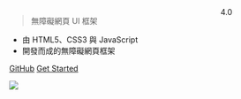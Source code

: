 <!-- _coverpage.md -->

<!-- # HyUI <small>4.0</small> -->

<div class="logo">
    <img src="https://hywebu00.github.io/HyUI_v4.0/images/logo.png" alt="" class="imgResponsive" />
    <span>4.0</span>
</div>

> 無障礙網頁 UI 框架

- 由 HTML5、CSS3 與 JavaScript
- 開發而成的無障礙網頁框架

[GitHub](https://github.com/HywebU00/HyUI_v4.0/)
[Get Started](#HyUI-kit)

<!-- [Get Started](quick-start/download.md) -->

<!-- 背景图片 -->

![](_media/bg.png)

<!-- 背景色 -->

<!-- ![color](#f0f0f0) -->

<style>
  .logo{
    width: 360px;
    margin: 0 auto;
    position: relative;
  }
  .logo span{
    margin-right: 2em;
    text-align: end;
    position: absolute;
    top: 0;
    right: 0;
  }
  
  section.cover a{
    border-radius: 2rem;
    border: 1px solid #0156a2;
    color: #0156a2;
    display: inline-block;
    font-size: 1.05rem;
    letter-spacing: .1rem;
    margin: 0.5rem 1rem;
    padding: 0.75em 2rem;
    text-decoration: none;
    transition: all .15s ease;
  }
  section.cover a:hover{
    transition: all .15s ease;
    background-color:#0156a2;
    color:#fff;
  }
</style>
